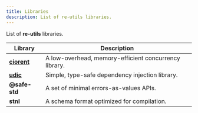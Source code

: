 ```yaml
---
title: Libraries
description: List of re-utils libraries.
---
```

List of **re-utils** libraries.

| Library | Description |
|---|---|
| [**ciorent**](/concurrency/references) | A low-overhead, memory-efficient concurrency library. |
| [**udic**](/di/references) | Simple, type-safe dependency injection library. |
| **@safe-std** | A set of minimal errors-as-values APIs. |
| **stnl** | A schema format optimized for compilation. |
